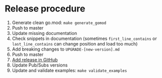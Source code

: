 # Release procedure

1. Generate clean go.mod: `make generate_gomod`
2. Push to master
3. Update missing documentation
4. Check snippets in documentation (sometimes `first_line_contains` or `last_line_contains` can change position and load too much)
5. Add breaking changes to `UPGRADE-[new-version].md`
6. Push to master
7. [Add release in GitHub](https://github.com/sidkik/watermill/releases)
8. Update Pub/Subs versions
9. Update and validate examples: `make validate_examples`
